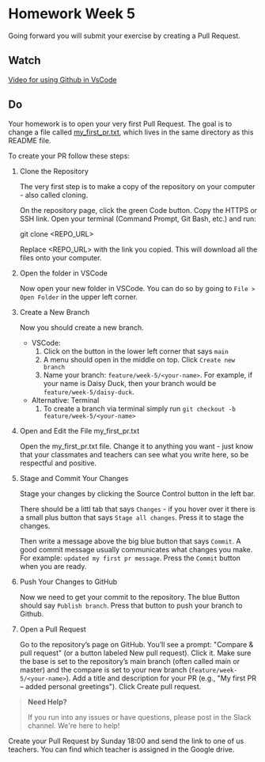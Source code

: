 # Homework Week 5

Going forward you will submit your exercise by creating a Pull Request.

## Watch

[Video for using Github in VsCode](https://www.youtube.com/watch?v=i_23KUAEtUM)

## Do

Your homework is to open your very first Pull Request. The goal is to change a file called [my_first_pr.txt](./my_first_pr.txt), which lives in the same directory as this README file.

To create your PR follow these steps:

1. Clone the Repository

    The very first step is to make a copy of the repository on your computer - also called cloning.
    
    On the repository page, click the green Code button.
    Copy the HTTPS or SSH link.
    Open your terminal (Command Prompt, Git Bash, etc.) and run:

    git clone <REPO_URL>

    Replace <REPO_URL> with the link you copied. This will download all the files onto your computer.

2. Open the folder in VSCode

    Now open your new folder in VSCode. You can do so by going to `File > Open Folder` in the upper left corner.

3. Create a New Branch

    Now you should create a new branch.
    - VSCode:
        1. Click on the button in the lower left corner that says `main`
        2. A menu should open in the middle on top. Click `Create new branch`
        3. Name your branch: `feature/week-5/<your-name>`. For example, if your name is Daisy Duck, then your branch would be `feature/week-5/daisy-duck`.
    - Alternative: Terminal
        1. To create a branch via terminal simply run `git checkout -b feature/week-5/<your-name>` 

4. Open and Edit the File my_first_pr.txt

    Open the my_first_pr.txt file. Change it to anything you want - just know that your classmates and teachers can see what you write here, so be respectful and positive.

5. Stage and Commit Your Changes

    Stage your changes by clicking the Source Control button in the left bar.

    There should be a littl tab that says `Changes` - if you hover over it there is a small plus button that says `Stage all changes`. Press it to stage the changes.

    Then write a message above the big blue button that says `Commit`. A good commit message usually communicates what changes you make. For example: `updated my first pr message`. Press the `Commit` button when you are ready.

6. Push Your Changes to GitHub

    Now we need to get your commit to the repository. The blue Button should say `Publish branch`.
    Press that button to push your branch to Github.
    
7. Open a Pull Request

    Go to the repository’s page on GitHub.
    You’ll see a prompt: "Compare & pull request" (or a button labeled New pull request). Click it.
    Make sure the base is set to the repository’s main branch (often called main or master) and the compare is set to your new branch (`feature/week-5/<your-name>`).
    Add a title and description for your PR (e.g., "My first PR – added personal greetings").
    Click Create pull request.


> **Need Help?**
>
> If you run into any issues or have questions, please post in the Slack channel. We're here to help!

Create your Pull Request by Sunday 18:00 and send the link to one of us teachers. You can find which teacher is assigned in the Google drive. 
